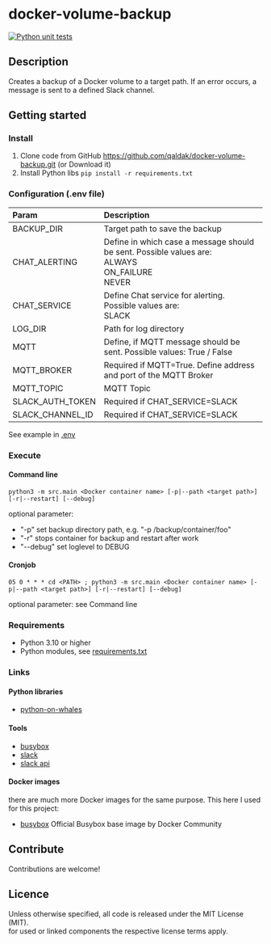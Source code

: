 # docker-volume-backup

[![Python unit tests](https://github.com/qaldak/docker-volume-backup/actions/workflows/python-tests.yml/badge.svg)](https://github.com/qaldak/docker-volume-backup/actions/workflows/python-tests.yml)

## Description

Creates a backup of a Docker volume to a target path.
If an error occurs, a message is sent to a defined Slack channel.

## Getting started

### Install

1. Clone code from GitHub https://github.com/qaldak/docker-volume-backup.git (or Download it)
2. Install Python libs `pip install -r requirements.txt`

### Configuration (.env file)

| Param            | Description                                                                                                |
|:-----------------|:-----------------------------------------------------------------------------------------------------------|
| BACKUP_DIR       | Target path to save the backup                                                                             |      
| CHAT_ALERTING    | Define in which case a message should be sent. Possible values are: <br> ALWAYS <br> ON_FAILURE <br> NEVER |
| CHAT_SERVICE     | Define Chat service for alerting. Possible values are: <br> SLACK                                          |
| LOG_DIR          | Path for log directory                                                                                     |
| MQTT             | Define, if MQTT message should be sent. Possible values: True / False                                      |
| MQTT_BROKER      | Required if MQTT=True. Define address and port of the MQTT Broker                                          |
| MQTT_TOPIC       | MQTT Topic                                                                                                 |
| SLACK_AUTH_TOKEN | Required if CHAT_SERVICE=SLACK                                                                             |
| SLACK_CHANNEL_ID | Required if CHAT_SERVICE=SLACK                                                                             |

See example in [.env](.env)

### Execute

#### Command line

`python3 -m src.main <Docker container name> [-p|--path <target path>] [-r|--restart] [--debug]`

optional parameter:

* "-p" set backup directory path, e.g. "-p /backup/container/foo"
* "-r" stops container for backup and restart after work
* "--debug" set loglevel to DEBUG

#### Cronjob

`05 0 * * * cd <PATH> ; python3 -m src.main <Docker container name> [-p|--path <target path>] [-r|--restart] [--debug]`

optional parameter: see Command line

### Requirements

* Python 3.10 or higher
* Python modules, see [requirements.txt](requirements.txt)

### Links

#### Python libraries

* [python-on-whales](https://github.com/gabrieldemarmiesse/python-on-whales)

#### Tools

* [busybox](https://busybox.net/)
* [slack](https://slack.com)
* [slack api](https://slack.dev)

#### Docker images

there are much more Docker images for the same purpose. This here I used for this project:<br>

* [busybox](https://hub.docker.com/_/busybox) Official Busybox base image by Docker Community

## Contribute

Contributions are welcome!

## Licence

Unless otherwise specified, all code is released under the MIT License (MIT).<br>
for used or linked components the respective license terms apply.
